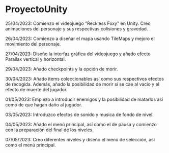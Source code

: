 # ProyectoUnity

25/04/2023: Comienzo el videojuego "Reckless Foxy" en Unity. Creo animaciones del personaje y sus respectivas colisiones y gravedad.

26/04/2023: Comienzo a diseñar el mapa usando TileMaps y mejoro el movimiento del personaje.

27/04/2023: Diseño la interfaz gráfica del videojuego y añado efecto Parallax vertical y horizontal.

29/04/2023: Añado checkpoints y la opción de morir. 

30/04/2023: Añado items coleccionables así como sus respectivos efectos de recogida. Además, añado la posibilidad de morir si se cae al vacío y el efecto de muerte del jugador.

01/05/2023: Empiezo a introducir enemigos y la posibilidad de matarlos así como de que hagan daño al jugador.

03/05/2023: Introduzco efectos de sonido y musica de fondo de nivel.

04/05/2023: Añado el menú principal, así como el de pausa y comienzo con la preparación del final de los niveles.

07/05/2023: Creo diferentes niveles y diseño el menú de selección, así como el menú principal.
